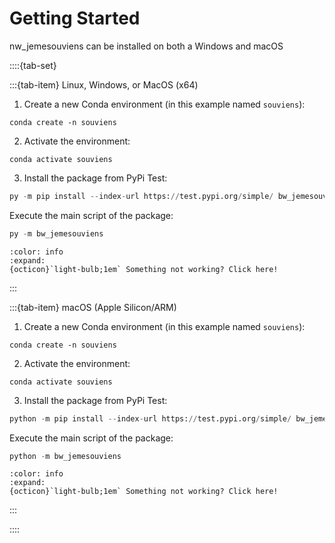 # Getting Started

nw_jemesouviens can be installed on both a Windows and macOS

::::{tab-set}

:::{tab-item} Linux, Windows, or MacOS (x64)

1. Create a new Conda environment (in this example named `souviens`):

```console
conda create -n souviens 
```

2. Activate the environment:

```console
conda activate souviens
```

3. Install the package from PyPi Test:

```python
py -m pip install --index-url https://test.pypi.org/simple/ bw_jemesouviens
```

Execute the main script of the package:
```python
py -m bw_jemesouviens
```

```{button-link} https://www.youtube.com/watch?v=dQw4w9WgXcQ
:color: info
:expand:
{octicon}`light-bulb;1em` Something not working? Click here!
```

:::

:::{tab-item} macOS (Apple Silicon/ARM)

1. Create a new Conda environment (in this example named `souviens`):

```console
conda create -n souviens 
```

2. Activate the environment:

```console
conda activate souviens
```

3. Install the package from PyPi Test:

```python
python -m pip install --index-url https://test.pypi.org/simple/ bw_jemesouviens
```

Execute the main script of the package:
```python
python -m bw_jemesouviens
```

```{button-link} https://www.youtube.com/watch?v=dQw4w9WgXcQ
:color: info
:expand:
{octicon}`light-bulb;1em` Something not working? Click here!
```

:::

::::